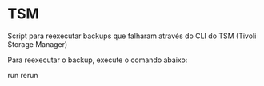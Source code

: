# TSM

Script para reexecutar backups que falharam através do CLI do TSM (Tivoli Storage Manager)

Para reexecutar o backup, execute o comando abaixo:

run rerun <Policy Domain> <Schedule Name> <Node Name> 
